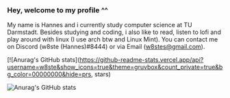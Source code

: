 ### Hey, welcome to my profile ^^
My name is Hannes and i currently study computer science at TU Darmstadt.
Besides studying and coding, i also like to read, listen to lofi and play around 
with linux (I use arch btw and Linux Mint).
You can contact me on Discord (w8ste (Hannes)#8444) or via Email (w8stes@gmail.com).

[![Anurag's GitHub stats](https://github-readme-stats.vercel.app/api?username=w8ste&show_icons=true&theme=gruvbox&count_private=true&bg_color=00000000&hide=prs, stars)


![Anurag's GitHub stats](https://github-readme-stats.vercel.app/api?username=anuraghazra&hide=contribs,prs)
